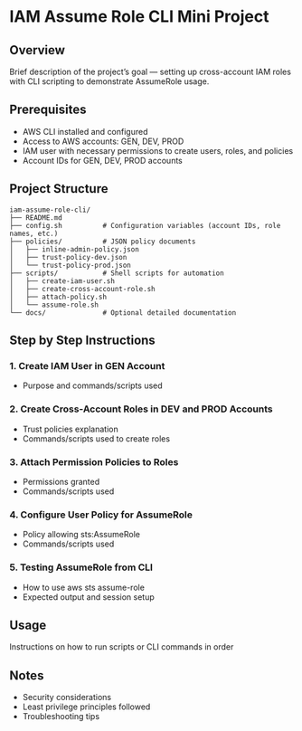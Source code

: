 # IAM Assume Role CLI Mini Project

## Overview
Brief description of the project’s goal — setting up cross-account IAM roles with CLI scripting to demonstrate AssumeRole usage.

## Prerequisites
- AWS CLI installed and configured
- Access to AWS accounts: GEN, DEV, PROD
- IAM user with necessary permissions to create users, roles, and policies
- Account IDs for GEN, DEV, PROD accounts

## Project Structure
```plaintext
iam-assume-role-cli/
├── README.md
├── config.sh          # Configuration variables (account IDs, role names, etc.)
├── policies/          # JSON policy documents
│   ├── inline-admin-policy.json
│   ├── trust-policy-dev.json
│   └── trust-policy-prod.json
├── scripts/           # Shell scripts for automation
│   ├── create-iam-user.sh
│   ├── create-cross-account-role.sh
│   ├── attach-policy.sh
│   └── assume-role.sh
└── docs/              # Optional detailed documentation
```

## Step by Step Instructions
### 1. Create IAM User in GEN Account
- Purpose and commands/scripts used

### 2. Create Cross-Account Roles in DEV and PROD Accounts
- Trust policies explanation
- Commands/scripts used to create roles

### 3. Attach Permission Policies to Roles
- Permissions granted
- Commands/scripts used

### 4. Configure User Policy for AssumeRole
- Policy allowing sts:AssumeRole
- Commands/scripts used

### 5. Testing AssumeRole from CLI
- How to use aws sts assume-role
- Expected output and session setup

## Usage
Instructions on how to run scripts or CLI commands in order


## Notes
- Security considerations
- Least privilege principles followed
- Troubleshooting tips